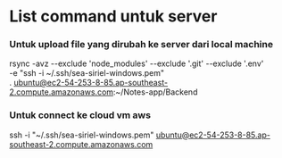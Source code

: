 # **List command untuk server**

### **Untuk upload file yang dirubah ke server dari local machine**
rsync -avz --exclude 'node_modules' --exclude '.git' --exclude '.env' \
-e "ssh -i ~/.ssh/sea-siriel-windows.pem" \
. ubuntu@ec2-54-253-8-85.ap-southeast-2.compute.amazonaws.com:~/Notes-app/Backend


### **Untuk connect ke cloud vm aws**
ssh -i "~/.ssh/sea-siriel-windows.pem" ubuntu@ec2-54-253-8-85.ap-southeast-2.compute.amazonaws.com

